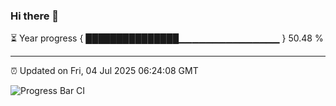 ### Hi there 👋

⏳ Year progress { ███████████████▁▁▁▁▁▁▁▁▁▁▁▁▁▁▁ } 50.48 %

---

⏰ Updated on Fri, 04 Jul 2025 06:24:08 GMT

![Progress Bar CI](https://github.com/liununu/liununu/workflows/Progress%20Bar%20CI/badge.svg)
